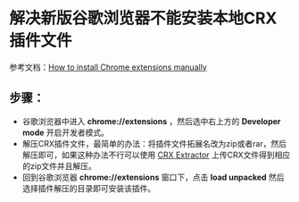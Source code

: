 # 解决新版谷歌浏览器不能安装本地CRX插件文件

参考文档：[How to install Chrome extensions manually](https://www.cnet.com/how-to/how-to-install-chrome-extensions-manually/)

## 步骤：

- 谷歌浏览器中进入 **chrome://extensions** ，然后选中右上方的 **Developer mode** 开启开发者模式。
- 解压CRX插件文件，最简单的办法：将插件文件拓展名改为zip或者rar，然后解压即可，如果这种办法不行可以使用 [CRX Extractor](http://crxextractor.com/) 上传CRX文件得到相应的zip文件并且解压。
- 回到谷歌浏览器 **chrome://extensions** 窗口下，点击 **load unpacked** 然后选择插件解压的目录即可安装该插件。
